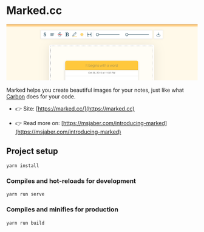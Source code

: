 

# Marked.cc

![Preview](https://github.com/msjaber/marked.cc/blob/master/preview.png?raw=true "Preview")

Marked helps you create beautiful images for your notes, just like what [Carbon](https://carbon.now.sh) does for your code.

- 👉 Site: [https://marked.cc/](https://marked.cc)

- 👉 Read more on: [https://msjaber.com/introducing-marked](https://msjaber.com/introducing-marked)


## Project setup
```
yarn install
```

### Compiles and hot-reloads for development
```
yarn run serve
```

### Compiles and minifies for production
```
yarn run build
```
